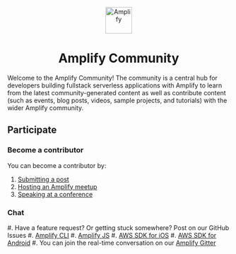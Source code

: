 <p align="center">
  <a href="https://amplify.aws/community">
    <img alt="Amplify" src="https://github.com/aws-amplify/community/blob/master/src/assets/images/logo-dark.png" width="60" />
  </a>
</p>
<h1 align="center">
  Amplify Community
</h1>

Welcome to the Amplify Community! The community is a central hub for developers building fullstack serverless applications with Amplify to learn from the latest community-generated content as well as contribute content (such as events, blog posts, videos, sample projects, and tutorials) with the wider Amplify community.


## Participate

### Become a contributor

You can become a contributor by:

1. [Submitting a post](https://github.com/aws-amplify/community/blob/master/content/posts/README.md)
2. [Hosting an Amplify meetup](https://github.com/aws-amplify/community/blob/master/content/events/README.md)
3. [Speaking at a conference](https://github.com/aws-amplify/community/blob/master/content/events/README.md)

### Chat

#. Have a feature request? Or getting stuck somewhere? Post on our GitHub Issues
  #. [Amplify CLI](https://github.com/aws-amplify/amplify-cli/issues)
  #. [Amplify JS](https://github.com/aws-amplify/amplify-js/issues)
  #. [AWS SDK for iOS](https://github.com/aws-amplify/aws-sdk-ios/issues)
  #. [AWS SDK for Android](https://github.com/aws-amplify/aws-sdk-android/issues)
#. You can join the real-time conversation on our [Amplify Gitter](https://gitter.im/AWS-Amplify/Lobby)
